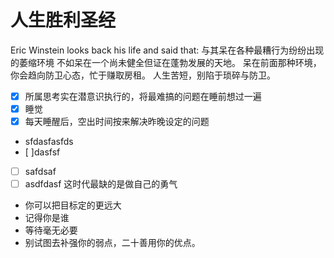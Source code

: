 # 人生胜利圣经
 Eric Winstein looks back his life and said that: 与其呆在各种最糟行为纷纷出现的萎缩环境
 不如呆在一个尚未健全但证在蓬勃发展的天地。 呆在前面那种环境，你会趋向防卫心态，忙于赚取房租。
 人生苦短，别陷于琐碎与防卫。
 - [x] 所属思考实在潜意识执行的，将最难搞的问题在睡前想过一遍
 - [x] 睡觉
 - [x] 每天睡醒后，空出时间按来解决昨晚设定的问题
 - sfdasfasfds
 - [ ]dasfsf
 -[ ] safdsaf
 - [ ] asdfdasf
 这时代最缺的是做自己的勇气
 - 你可以把目标定的更远大
 - 记得你是谁
 - 等待毫无必要
 - 别试图去补强你的弱点，二十善用你的优点。
